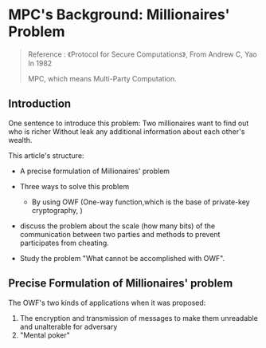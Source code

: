 # MPC's Background: Millionaires' Problem

> Reference : 《Protocol for Secure Computations》, From Andrew C, Yao In 1982
>
> MPC, which means Multi-Party Computation.

## Introduction 

One sentence to introduce this problem: Two millionaires want to find out who is richer Without leak any additional information about each other's wealth.

This article's structure:

- A precise formulation of Millionaires' problem
- Three ways to solve this problem
   - By using OWF (One-way function,which is the base of private-key cryptography, )

- discuss the problem about the scale (how many bits) of the communication between two parties and methods to prevent participates from cheating.
- Study the problem "What cannot be accomplished with OWF".

## Precise Formulation of Millionaires' problem

The OWF's two kinds of applications when it was proposed:

1. The encryption and transmission of messages to make them unreadable and unalterable for adversary
2. "Mental poker"

